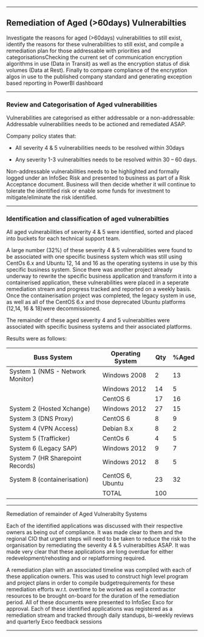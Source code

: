 

---

## Remediation of Aged (>60days) Vulnerabilties 

Investigate the reasons for aged (>60days) vulnerabilities to still exist, identify the reasons for these vulnerabilities to still exist, and compile a remediation plan for those addressable with priorities and categorisationsChecking the current set of communication encryption algorithms in use (Data in Transit) as well as the encryption status of disk volumes (Data at Rest). Finally to compare compliance of the encryption algos in use to the published company standard and generating exception based reporting in PowerBI dashboard

---

### Review and Categorisation of Aged vulnerabilities

Vulnerabilities are categorised as either addressable or a non-addressable:
Addressable vulnerabilities needs to be actioned and remediated ASAP.

Company policy states that:

- All severity 4 & 5 vulnerabilities needs to be resolved within 30days

- Any severity 1-3 vulnerabilties needs to be resolved within 30 – 60 days.

Non-addressable vulnerabilities needs to be highlighted and formally logged under an InfoSec Risk and presented to business as part of a Risk Acceptance document. Business will then decide whether it will continue to tolerate the identified risk or enable some funds for investment to mitigate/eliminate the risk identified.

---

### Identification and classification of aged vulnerabilties

All aged vulnerabilities of severity 4 & 5 were identified, sorted and placed into buckets for each technical support team.

A large number (32%) of these severity 4 & 5 vulnerabilities were found to be associated with one specific business system which was still using CentOs 6.x and Ubuntu 12, 14 and 16 as the operating systems in use by this specific business system. Since there was another project already underway to rewrite the specific business application and transform it into a containerised application, these vulnerabilities were placed in a seperate remediation stream and progress tracked and reported on a weekly basis. Once the containerisation project was completed, the legacy system in use, as well as all of the CentOS 6.x and those deprecated Ubuntu platforms (12,14, 16 & 18)were decommissioned.

The remainder of these aged severity 4 and 5 vulnerabilties were associated with specific business systems and their associated platforms.

Results were as follows:



| Buss System				| Operating System	| Qty		| %Aged |
| ------------------------------------- | --------------------- | ------------- | ----- |
| System 1 (NMS - Network Monitor)	| Windows 2008		| 2		| 13    |
|					| Windows 2012		| 14		| 5     |
|                			| CentOS 6		| 17		| 16    | 
| System 2 (Hosted Xchange)		| Windows 2012		| 27		| 15    |
| System 3 (DNS Proxy)			| CentOS 6		| 8		| 9     |
| System 4 (VPN Access)			| Debian 8.x		| 8		| 2     |
| System 5 (Trafficker)			| CentOs 6		| 4		| 5     |
| System 6 (Legacy SAP)			| Windows 2012		| 9		| 7     |
| System 7 (HR Sharepoint Records)	| Windows 2012		| 8		| 5     |
| System 8 (containerisation)		| CentOS 6, Ubuntu	| 23		| 32    |
| 								|TOTAL		| 100   |


---

Remediation of remainder of Aged Vulnerabilty Systems

Each of the identified applications was discussed with their respective owners as being out of compliance. It was made clear to them and the regional CIO that urgent steps will need to be taken to reduce the risk to the organisation by remediating the severity 4 & 5 vulnerabilties ASAP. It was made very clear that these applications are long overdue for either redevelopment/rehosting and or replatforming required. 

A remediation plan with an associated timeline was compiled with each of these application owners. This was used to construct high level program and project plans in order to compile budgetrequirements for these remediation efforts w.r.t. overtime to be worked as well a contractor resources to be brought on-board for the duration of the remediation period. All of these documents were presented to InfoSec Exco for approval. Each of these identified applications was registered as a remediation stream and tracked through daily standups, bi-weekly reviews and quarterly Exco feedback sessions


---
